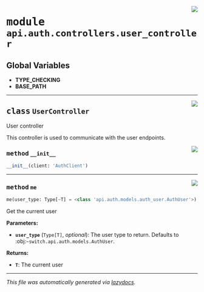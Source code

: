 <!-- markdownlint-disable -->

<a href="https://github.com/switchcollab/Switch-Bots-Python-Library/tree/main/src/switch/api/auth/controllers/user_controller.py#L0"><img align="right" src="https://img.shields.io/badge/-source-cccccc?style=flat-square"/></a>

# <kbd>module</kbd> `api.auth.controllers.user_controller`




**Global Variables**
---------------
- **TYPE_CHECKING**
- **BASE_PATH**


---

<a href="https://github.com/switchcollab/Switch-Bots-Python-Library/tree/main/src/switch/api/auth/controllers/user_controller.py#L15"><img align="right" src="https://img.shields.io/badge/-source-cccccc?style=flat-square"/></a>

## <kbd>class</kbd> `UserController`
User controller 

This controller is used to communicate with the user endpoints. 

<a href="https://github.com/switchcollab/Switch-Bots-Python-Library/tree/main/src/switch/api/auth/controllers/user_controller.py#L22"><img align="right" src="https://img.shields.io/badge/-source-cccccc?style=flat-square"/></a>

### <kbd>method</kbd> `__init__`

```python
__init__(client: 'AuthClient')
```








---

<a href="https://github.com/switchcollab/Switch-Bots-Python-Library/tree/main/src/switch/api/auth/controllers/user_controller.py#L25"><img align="right" src="https://img.shields.io/badge/-source-cccccc?style=flat-square"/></a>

### <kbd>method</kbd> `me`

```python
me(user_type: Type[~T] = <class 'api.auth.models.auth_user.AuthUser'>) → ~T
```

Get the current user 



**Parameters:**
 
 - <b>`user_type`</b> (``Type[T]``, *optional*):  The user type to return. Defaults to :obj:`~switch.api.auth.models.AuthUser`. 



**Returns:**
 
 - <b>```T```</b>:  The current user 




---

_This file was automatically generated via [lazydocs](https://github.com/ml-tooling/lazydocs)._
